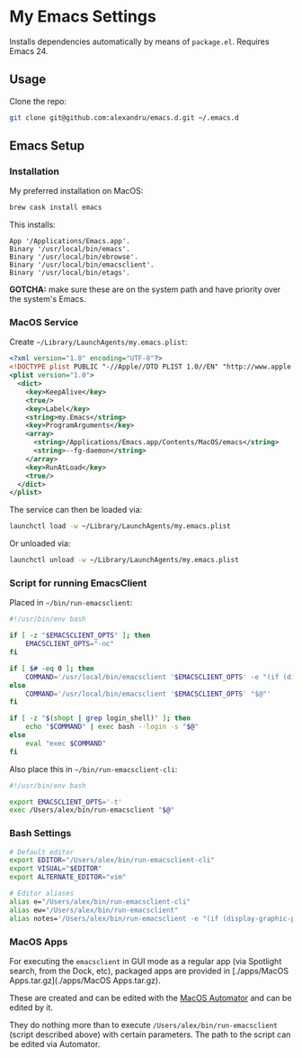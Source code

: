 # My Emacs Settings

Installs dependencies automatically by means of `package.el`. Requires Emacs 24.

## Usage

Clone the repo:

```bash
git clone git@github.com:alexandru/emacs.d.git ~/.emacs.d
```

## Emacs Setup

### Installation

My preferred installation on MacOS:

```sh
brew cask install emacs
```

This installs:

```
App '/Applications/Emacs.app'.
Binary '/usr/local/bin/emacs'.
Binary '/usr/local/bin/ebrowse'.
Binary '/usr/local/bin/emacsclient'.
Binary '/usr/local/bin/etags'.
```

**GOTCHA:** make sure these are on the system path and have priority over the system's Emacs.

### MacOS Service


Create `~/Library/LaunchAgents/my.emacs.plist`:

```xml
<?xml version="1.0" encoding="UTF-8"?>
<!DOCTYPE plist PUBLIC "-//Apple//DTD PLIST 1.0//EN" "http://www.apple.com/DTDs/PropertyList-1.0.dtd">
<plist version="1.0">
  <dict>
    <key>KeepAlive</key>
    <true/>
    <key>Label</key>
    <string>my.Emacs</string>
    <key>ProgramArguments</key>
    <array>
      <string>/Applications/Emacs.app/Contents/MacOS/emacs</string>
      <string>--fg-daemon</string>
    </array>
    <key>RunAtLoad</key>
    <true/>
  </dict>
</plist>
```

The service can then be loaded via:

```sh
launchctl load -w ~/Library/LaunchAgents/my.emacs.plist
```

Or unloaded via:

```sh
launchctl unload -w ~/Library/LaunchAgents/my.emacs.plist
```

### Script for running EmacsClient

Placed in `~/bin/run-emacsclient`:

``` bash
#!/usr/bin/env bash

if [ -z "$EMACSCLIENT_OPTS" ]; then
    EMACSCLIENT_OPTS="-nc"
fi    

if [ $# -eq 0 ]; then
    COMMAND='/usr/local/bin/emacsclient '$EMACSCLIENT_OPTS' -e "(if (display-graphic-p) (x-focus-frame nil))"'
else
    COMMAND='/usr/local/bin/emacsclient '$EMACSCLIENT_OPTS' "$@"'
fi

if [ -z "$(shopt | grep login_shell)" ]; then
    echo "$COMMAND" | exec bash --login -s "$@"
else
    eval "exec $COMMAND"        
fi
```

Also place this in `~/bin/run-emacsclient-cli`:

``` bash
#!/usr/bin/env bash

export EMACSCLIENT_OPTS='-t'
exec /Users/alex/bin/run-emacsclient "$@"
```

### Bash Settings

```bash
# Default editor
export EDITOR="/Users/alex/bin/run-emacsclient-cli"
export VISUAL="$EDITOR"
export ALTERNATE_EDITOR="vim"

# Editor aliases
alias e="/Users/alex/bin/run-emacsclient-cli"
alias ew="/Users/alex/bin/run-emacsclient"
alias notes='/Users/alex/bin/run-emacsclient -e "(if (display-graphic-p) (x-focus-frame nil))" -e "(deft)" | grep -v nil'
```

### MacOS Apps

For executing the `emacsclient` in GUI mode as a regular app (via
Spotlight search, from the Dock, etc), packaged apps are provided in
[./apps/MacOS Apps.tar.gz](./apps/MacOS Apps.tar.gz).

These are created and can be edited with the 
[MacOS Automator](https://support.apple.com/guide/automator/welcome/mac)
and can be edited by it.

They do nothing more than to execute `/Users/alex/bin/run-emacsclient`
(script described above) with certain parameters. The path to the
script can be edited via Automator.
